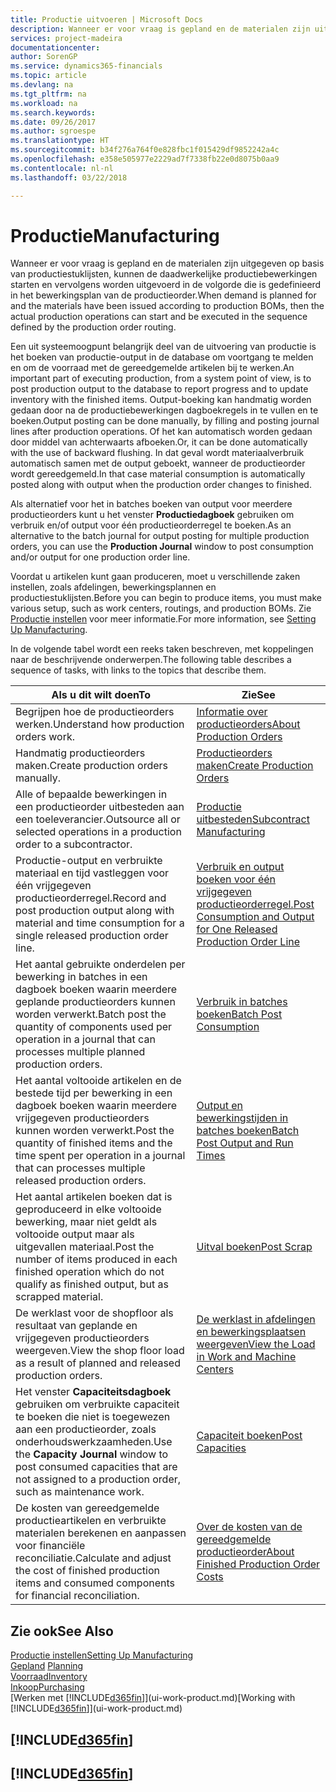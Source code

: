 ```yaml
---
title: Productie uitvoeren | Microsoft Docs
description: Wanneer er voor vraag is gepland en de materialen zijn uitgegeven op basis van productiestuklijsten, kunnen de daadwerkelijke productiebewerkingen starten en vervolgens worden uitgevoerd in de volgorde die is gedefinieerd in het bewerkingsplan van de productieorder.
services: project-madeira
documentationcenter: 
author: SorenGP
ms.service: dynamics365-financials
ms.topic: article
ms.devlang: na
ms.tgt_pltfrm: na
ms.workload: na
ms.search.keywords: 
ms.date: 09/26/2017
ms.author: sgroespe
ms.translationtype: HT
ms.sourcegitcommit: b34f276a764f0e828fbc1f015429df9852242a4c
ms.openlocfilehash: e358e505977e2229ad7f7338fb22e0d8075b0aa9
ms.contentlocale: nl-nl
ms.lasthandoff: 03/22/2018

---
```

# <a name="manufacturing"></a><span data-ttu-id="a6a70-103">Productie</span><span class="sxs-lookup"><span data-stu-id="a6a70-103">Manufacturing</span></span>
<span data-ttu-id="a6a70-104">Wanneer er voor vraag is gepland en de materialen zijn uitgegeven op basis van productiestuklijsten, kunnen de daadwerkelijke productiebewerkingen starten en vervolgens worden uitgevoerd in de volgorde die is gedefinieerd in het bewerkingsplan van de productieorder.</span><span class="sxs-lookup"><span data-stu-id="a6a70-104">When demand is planned for and the materials have been issued according to production BOMs, then the actual production operations can start and be executed in the sequence defined by the production order routing.</span></span>  

<span data-ttu-id="a6a70-105">Een uit systeemoogpunt belangrijk deel van de uitvoering van productie is het boeken van productie-output in de database om voortgang te melden en om de voorraad met de gereedgemelde artikelen bij te werken.</span><span class="sxs-lookup"><span data-stu-id="a6a70-105">An important part of executing production, from a system point of view, is to post production output to the database to report progress and to update inventory with the finished items.</span></span> <span data-ttu-id="a6a70-106">Output-boeking kan handmatig worden gedaan door na de productiebewerkingen dagboekregels in te vullen en te boeken.</span><span class="sxs-lookup"><span data-stu-id="a6a70-106">Output posting can be done manually, by filling and posting journal lines after production operations.</span></span> <span data-ttu-id="a6a70-107">Of het kan automatisch worden gedaan door middel van achterwaarts afboeken.</span><span class="sxs-lookup"><span data-stu-id="a6a70-107">Or, it can be done automatically with the use of backward flushing.</span></span> <span data-ttu-id="a6a70-108">In dat geval wordt materiaalverbruik automatisch samen met de output geboekt, wanneer de productieorder wordt gereedgemeld.</span><span class="sxs-lookup"><span data-stu-id="a6a70-108">In that case material consumption is automatically posted along with output when the production order changes to finished.</span></span>  

<span data-ttu-id="a6a70-109">Als alternatief voor het in batches boeken van output voor meerdere productieorders kunt u het venster **Productiedagboek** gebruiken om verbruik en/of output voor één productieorderregel te boeken.</span><span class="sxs-lookup"><span data-stu-id="a6a70-109">As an alternative to the batch journal for output posting for multiple production orders, you can use the **Production Journal** window to post consumption and/or output for one production order line.</span></span>

<span data-ttu-id="a6a70-110">Voordat u artikelen kunt gaan produceren, moet u verschillende zaken instellen, zoals afdelingen, bewerkingsplannen en productiestuklijsten.</span><span class="sxs-lookup"><span data-stu-id="a6a70-110">Before you can begin to produce items, you must make various setup, such as work centers, routings, and production BOMs.</span></span> <span data-ttu-id="a6a70-111">Zie [Productie instellen](production-configure-production-processes.md) voor meer informatie.</span><span class="sxs-lookup"><span data-stu-id="a6a70-111">For more information, see [Setting Up Manufacturing](production-configure-production-processes.md).</span></span>

<span data-ttu-id="a6a70-112">In de volgende tabel wordt een reeks taken beschreven, met koppelingen naar de beschrijvende onderwerpen.</span><span class="sxs-lookup"><span data-stu-id="a6a70-112">The following table describes a sequence of tasks, with links to the topics that describe them.</span></span>   

|<span data-ttu-id="a6a70-113">**Als u dit wilt doen**</span><span class="sxs-lookup"><span data-stu-id="a6a70-113">**To**</span></span>|<span data-ttu-id="a6a70-114">**Zie**</span><span class="sxs-lookup"><span data-stu-id="a6a70-114">**See**</span></span>|  
|------------|-------------|  
|<span data-ttu-id="a6a70-115">Begrijpen hoe de productieorders werken.</span><span class="sxs-lookup"><span data-stu-id="a6a70-115">Understand how production orders work.</span></span>|[<span data-ttu-id="a6a70-116">Informatie over productieorders</span><span class="sxs-lookup"><span data-stu-id="a6a70-116">About Production Orders</span></span>](production-about-production-orders.md)|
|<span data-ttu-id="a6a70-117">Handmatig productieorders maken.</span><span class="sxs-lookup"><span data-stu-id="a6a70-117">Create production orders manually.</span></span>|[<span data-ttu-id="a6a70-118">Productieorders maken</span><span class="sxs-lookup"><span data-stu-id="a6a70-118">Create Production Orders</span></span>](production-how-to-create-production-orders.md)|
|<span data-ttu-id="a6a70-119">Alle of bepaalde bewerkingen in een productieorder uitbesteden aan een toeleverancier.</span><span class="sxs-lookup"><span data-stu-id="a6a70-119">Outsource all or selected operations in a production order to a subcontractor.</span></span>|[<span data-ttu-id="a6a70-120">Productie uitbesteden</span><span class="sxs-lookup"><span data-stu-id="a6a70-120">Subcontract Manufacturing</span></span>](production-how-to-subcontract-manufacturing.md)|
|<span data-ttu-id="a6a70-121">Productie-output en verbruikte materiaal en tijd vastleggen voor één vrijgegeven productieorderregel.</span><span class="sxs-lookup"><span data-stu-id="a6a70-121">Record and post production output along with material and time consumption for a single released production order line.</span></span>|[<span data-ttu-id="a6a70-122">Verbruik en output boeken voor één vrijgegeven productieorderregel.</span><span class="sxs-lookup"><span data-stu-id="a6a70-122">Post Consumption and Output for One Released Production Order Line</span></span>](production-how-to-register-consumption-and-output.md)|  
|<span data-ttu-id="a6a70-123">Het aantal gebruikte onderdelen per bewerking in batches in een dagboek boeken waarin meerdere geplande productieorders kunnen worden verwerkt.</span><span class="sxs-lookup"><span data-stu-id="a6a70-123">Batch post the quantity of components used per operation in a journal that can processes multiple planned production orders.</span></span>|[<span data-ttu-id="a6a70-124">Verbruik in batches boeken</span><span class="sxs-lookup"><span data-stu-id="a6a70-124">Batch Post Consumption</span></span>](production-how-to-post-consumption.md)|
|<span data-ttu-id="a6a70-125">Het aantal voltooide artikelen en de bestede tijd per bewerking in een dagboek boeken waarin meerdere vrijgegeven productieorders kunnen worden verwerkt.</span><span class="sxs-lookup"><span data-stu-id="a6a70-125">Post the quantity of finished items and the time spent per operation in a journal that can processes multiple released production orders.</span></span>|[<span data-ttu-id="a6a70-126">Output en bewerkingstijden in batches boeken</span><span class="sxs-lookup"><span data-stu-id="a6a70-126">Batch Post Output and Run Times</span></span>](production-how-to-post-output-quantity.md)|  
|<span data-ttu-id="a6a70-127">Het aantal artikelen boeken dat is geproduceerd in elke voltooide bewerking, maar niet geldt als voltooide output maar als uitgevallen materiaal.</span><span class="sxs-lookup"><span data-stu-id="a6a70-127">Post the number of items produced in each finished operation which do not qualify as finished output, but as scrapped material.</span></span>|[<span data-ttu-id="a6a70-128">Uitval boeken</span><span class="sxs-lookup"><span data-stu-id="a6a70-128">Post Scrap</span></span>](production-how-to-post-scrap.md)|
|<span data-ttu-id="a6a70-129">De werklast voor de shopfloor als resultaat van geplande en vrijgegeven productieorders weergeven.</span><span class="sxs-lookup"><span data-stu-id="a6a70-129">View the shop floor load as a result of planned and released production orders.</span></span>|[<span data-ttu-id="a6a70-130">De werklast in afdelingen en bewerkingsplaatsen weergeven</span><span class="sxs-lookup"><span data-stu-id="a6a70-130">View the Load in Work and Machine Centers</span></span>](production-how-to-view-the-load-on-work-centers.md)|      
|<span data-ttu-id="a6a70-131">Het venster **Capaciteitsdagboek** gebruiken om verbruikte capaciteit te boeken die niet is toegewezen aan een productieorder, zoals onderhoudswerkzaamheden.</span><span class="sxs-lookup"><span data-stu-id="a6a70-131">Use the **Capacity Journal** window to post consumed capacities that are not assigned to a production order, such as maintenance work.</span></span>|[<span data-ttu-id="a6a70-132">Capaciteit boeken</span><span class="sxs-lookup"><span data-stu-id="a6a70-132">Post Capacities</span></span>](production-how-to-post-capacities.md)|  
|<span data-ttu-id="a6a70-133">De kosten van gereedgemelde productieartikelen en verbruikte materialen berekenen en aanpassen voor financiële reconciliatie.</span><span class="sxs-lookup"><span data-stu-id="a6a70-133">Calculate and adjust the cost of finished production items and consumed components for financial reconciliation.</span></span>|[<span data-ttu-id="a6a70-134">Over de kosten van de gereedgemelde productieorder</span><span class="sxs-lookup"><span data-stu-id="a6a70-134">About Finished Production Order Costs</span></span>](finance-about-finished-production-order-costs.md)|  

## <a name="see-also"></a><span data-ttu-id="a6a70-135">Zie ook</span><span class="sxs-lookup"><span data-stu-id="a6a70-135">See Also</span></span>  
[<span data-ttu-id="a6a70-136">Productie instellen</span><span class="sxs-lookup"><span data-stu-id="a6a70-136">Setting Up Manufacturing</span></span>](production-configure-production-processes.md)  
<span data-ttu-id="a6a70-137">[Gepland](production-planning.md)    </span><span class="sxs-lookup"><span data-stu-id="a6a70-137">[Planning](production-planning.md)    </span></span>  
[<span data-ttu-id="a6a70-138">Voorraad</span><span class="sxs-lookup"><span data-stu-id="a6a70-138">Inventory</span></span>](inventory-manage-inventory.md)  
[<span data-ttu-id="a6a70-139">Inkoop</span><span class="sxs-lookup"><span data-stu-id="a6a70-139">Purchasing</span></span>](purchasing-manage-purchasing.md)  
<span data-ttu-id="a6a70-140">[Werken met [!INCLUDE[d365fin](includes/d365fin_md.md)]](ui-work-product.md)</span><span class="sxs-lookup"><span data-stu-id="a6a70-140">[Working with [!INCLUDE[d365fin](includes/d365fin_md.md)]](ui-work-product.md)</span></span>

## [!INCLUDE[d365fin](includes/free_trial_md.md)]  
## [!INCLUDE[d365fin](includes/training_link_md.md)]

